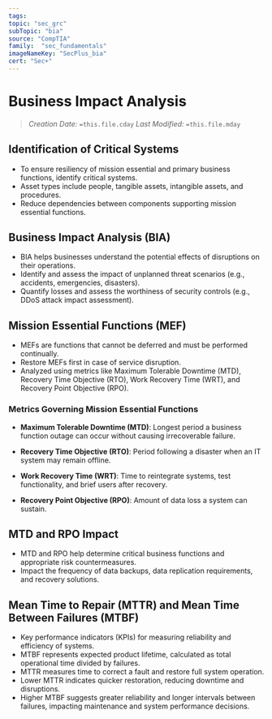 ```yaml
---
tags:
topic: "sec_grc"
subTopic: "bia"
source: "CompTIA"
family:  "sec_fundamentals"
imageNameKey: "SecPlus_bia" 
cert: "Sec+"
---
```

# Business Impact Analysis
> *Creation Date:* `=this.file.cday`
> *Last Modified:* `=this.file.mday`

## Identification of Critical Systems

- To ensure resiliency of mission essential and primary business functions, identify critical systems.
- Asset types include people, tangible assets, intangible assets, and procedures.
- Reduce dependencies between components supporting mission essential functions.

## Business Impact Analysis (BIA)

- BIA helps businesses understand the potential effects of disruptions on their operations.
- Identify and assess the impact of unplanned threat scenarios (e.g., accidents, emergencies, disasters).
- Quantify losses and assess the worthiness of security controls (e.g., DDoS attack impact assessment).

## Mission Essential Functions (MEF)

- MEFs are functions that cannot be deferred and must be performed continually.
- Restore MEFs first in case of service disruption.
- Analyzed using metrics like Maximum Tolerable Downtime (MTD), Recovery Time Objective (RTO), Work Recovery Time (WRT), and Recovery Point Objective (RPO).

### Metrics Governing Mission Essential Functions

- **Maximum Tolerable Downtime (MTD)**: Longest period a business function outage can occur without causing irrecoverable failure.

- **Recovery Time Objective (RTO)**: Period following a disaster when an IT system may remain offline.

- **Work Recovery Time (WRT)**: Time to reintegrate systems, test functionality, and brief users after recovery.

- **Recovery Point Objective (RPO)**: Amount of data loss a system can sustain.

## MTD and RPO Impact

- MTD and RPO help determine critical business functions and appropriate risk countermeasures.
- Impact the frequency of data backups, data replication requirements, and recovery solutions.

## Mean Time to Repair (MTTR) and Mean Time Between Failures (MTBF)

- Key performance indicators (KPIs) for measuring reliability and efficiency of systems.
- MTBF represents expected product lifetime, calculated as total operational time divided by failures.
- MTTR measures time to correct a fault and restore full system operation.
- Lower MTTR indicates quicker restoration, reducing downtime and disruptions.
- Higher MTBF suggests greater reliability and longer intervals between failures, impacting maintenance and system performance decisions.


